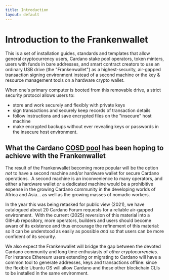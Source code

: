 ```yaml
---
title: Introduction
layout: default
---
```


# Introduction to the Frankenwallet

This is a set of installation guides, standards and templates that allow general cryptocurrency users, Cardano stake pool operators, token minters, users with funds in bare addresses, and smart contract creators to use an ordinary USB drive (the "Frankenwallet") as a highest-security, air-gapped transaction signing environment instead of a second machine or the key & resource management tools on a hardware crypto wallet.

When one's primary computer is booted from this removable drive, a strict security protocol allows users to:

- store and work securely and flexibly with private keys
- sign transactions and securely keep records of transaction details
- follow instructions and save encrypted files on the "insecure" host machine
- make encrypted backups without ever revealing keys or passwords in the insecure host environment.

## What the Cardano [COSD pool](https://cosd.com/pool) has been hoping to achieve with the Frankenwallet

The result of the Frankenwallet becoming more popular will be the option *not* to have a second machine and/or hardware wallet for secure Cardano operations.  A second machine is an inconvenience to many operators, and either a hardware wallet *or* a dedicated machine would be a prohibitive expense in the growing Cardano community in the developing worlds of Africa and Asia... as well as the growing masses of nomadic workers.

In the year this was being retasked for public view (2021), we have catalogued about 20 Cardano Forum requests for a reliable air-gapped environment.  With the current (2025) reversion of this material into a GitHub repository,
more operators, builders and users should become aware of its existence and thus encourage the refinement of this material: so it can be understood as easily as possible *and* so that users can be more confident of its security.

We also expect the Frankenwallet will bridge the gap between the devoted Cardano community and long time enthusiasts of *other cryptocurrencies*.  For instance Ethereum users extending or migrating to Cardano will have a common tool to generate addresses, keys and transactions offline: since the flexible Ubuntu OS will allow Cardano and these other blockchain CLIs to be installed in the same environment.
